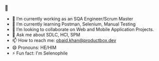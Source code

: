 ### 👋
- 🔭 I’m currently working as an SQA Engineer/Scrum Master
- 🌱 I’m currently learning Postman, Selenium, Manual Testing
- 👯 I’m looking to collaborate on Web and Mobile Application Projects.
- 💬 Ask me about SDLC, HCI, SPM
- 📫 How to reach me: obaid.khan@productbox.dev
- 😄 Pronouns: HE/HIM
- ⚡ Fun fact: I'm Selenophile

<!--
**obaidkhan55/obaidkhan55** is a ✨ _special_ ✨ repository because its `README.md` (this file) appears on your GitHub profile.

Here are some ideas to get you started:

- 🔭 I’m currently working as SQA Engineer
- 🌱 I’m currently learning Postman, Selenium, Manual Testing
- 👯 I’m looking to collaborate on Web and Mobile Application Projects.
- 💬 Ask me about SDLC, HCI, SPM
- 📫 How to reach me: linkedin.com/in/obaidkhan55/
- 😄 Pronouns: HE/HIM
- ⚡ Fun fact: I Love Mountains.
-->
